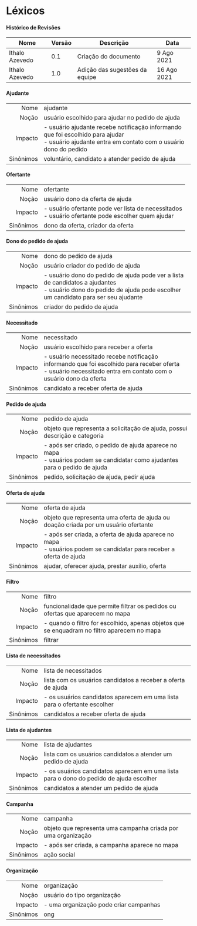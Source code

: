 # Léxicos 

#### Histórico de Revisões
| Nome           | Versão | Descrição                      | Data        |
| -------------- | ------ | ------------------------------ | ----------- |
| Ithalo Azevedo | 0.1    | Criação do documento           | 9 Ago 2021  |
| Ithalo Azevedo | 1.0    | Adição das sugestões da equipe | 16 Ago 2021 |

#### **Ajudante** 
|           |                                                                                                                                                       |
| --------: | :---------------------------------------------------------------------------------------------------------------------------------------------------- |
|      Nome | ajudante                                                                                                                                              |
|     Noção | usuário escolhido para ajudar no pedido de ajuda                                                                                                      |
|   Impacto | - usuário ajudante recebe notificação informando que foi escolhido para ajudar <br/> - usuário ajudante entra em contato com o usuário dono do pedido |
| Sinônimos | voluntário, candidato a atender pedido de ajuda                                                                                                       |


#### **Ofertante**
|           |                                                                                                       |
| --------: | :---------------------------------------------------------------------------------------------------- |
|      Nome | ofertante                                                                                             |
|     Noção | usuário dono da oferta de ajuda                                                                       |
|   Impacto | - usuário ofertante pode ver lista de necessitados <br/>- usuário ofertante pode escolher quem ajudar |
| Sinônimos | dono da oferta, criador da oferta                                                                     |



#### **Dono do pedido de ajuda**
|           |                                                                                                                                                                      |
| --------: | :------------------------------------------------------------------------------------------------------------------------------------------------------------------- |
|      Nome | dono do pedido de ajuda                                                                                                                                              |
|     Noção | usuário criador do pedido de ajuda                                                                                                                                   |
|   Impacto | - usuário dono do pedido de ajuda pode ver a lista de candidatos a ajudantes <br/>- usuário dono do pedido de ajuda pode escolher um candidato para ser seu ajudante |
| Sinônimos | criador do pedido de ajuda                                                                                                                                           |

#### **Necessitado**
|           |                                                                                                                                                                    |
| --------: | :----------------------------------------------------------------------------------------------------------------------------------------------------------------- |
|      Nome | necessitado                                                                                                                                                        |
|     Noção | usuário escolhido para receber a oferta                                                                                                                            |
|   Impacto | - usuário necessitado recebe notificação informando que foi escolhido para receber oferta <br/>- usuário necessitado entra em contato com o usuário dono da oferta |
| Sinônimos | candidato a receber oferta de ajuda                                                                                                                                |


#### **Pedido de ajuda**
|           |                                                                                                                                |
| --------: | :----------------------------------------------------------------------------------------------------------------------------- |
|      Nome | pedido de ajuda                                                                                                                |
|     Noção | objeto que representa a solicitação de ajuda, possui descrição e categoria                                                     |
|   Impacto | - após ser criado, o pedido de ajuda aparece no mapa <br/>- usuários podem se candidatar como ajudantes para o pedido de ajuda |
| Sinônimos | pedido, solicitação de ajuda, pedir ajuda                                                                                      |

#### **Oferta de ajuda**
|           |                                                                                                                         |
| --------: | :---------------------------------------------------------------------------------------------------------------------- |
|      Nome | oferta de ajuda                                                                                                         |
|     Noção | objeto que representa uma oferta de ajuda ou doação criada por um usuário ofertante                                     |
|   Impacto | - após ser criada, a oferta de ajuda aparece no mapa <br/>- usuários podem se candidatar para receber a oferta de ajuda |
| Sinônimos | ajudar, oferecer ajuda, prestar auxílio, oferta                                                                         |

#### **Filtro**
|           |                                                                                             |
| --------: | :------------------------------------------------------------------------------------------ |
|      Nome | filtro                                                                                      |
|     Noção | funcionalidade que permite filtrar os pedidos ou ofertas que aparecem no mapa               |
|   Impacto | - quando o filtro for escolhido, apenas objetos que se enquadram no filtro aparecem no mapa |
| Sinônimos | filtrar                                                                                     |

#### **Lista de necessitados**
|           |                                                                          |
| --------: | :----------------------------------------------------------------------- |
|      Nome | lista de necessitados                                                    |
|     Noção | lista com os usuários candidatos a receber a oferta de ajuda             |
|   Impacto | - os usuários candidatos aparecem em uma lista para o ofertante escolher |
| Sinônimos | candidatos a receber oferta de ajuda                                     |

#### **Lista de ajudantes**
|           |                                                                                        |
| --------: | :------------------------------------------------------------------------------------- |
|      Nome | lista de ajudantes                                                                     |
|     Noção | lista com os usuários candidatos a atender um pedido de ajuda                          |
|   Impacto | - os usuários candidatos aparecem em uma lista para o dono do pedido de ajuda escolher |
| Sinônimos | candidatos a atender um pedido de ajuda                                                |

#### **Campanha**
|           |                                                               |
| --------: | :------------------------------------------------------------ |
|      Nome | campanha                                                      |
|     Noção | objeto que representa uma campanha criada por uma organização |
|   Impacto | - após ser criada, a campanha aparece no mapa                 |
| Sinônimos | ação social                                                   |

#### **Organização**
|           |                                        |
| --------: | :------------------------------------- |
|      Nome | organização                            |
|     Noção | usuário do tipo organização            |
|   Impacto | - uma organização pode criar campanhas |
| Sinônimos | ong                                    |